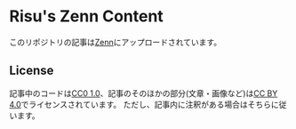 # Risu's Zenn Content

このリポジトリの記事は[Zenn](https://zenn.dev/risu729)にアップロードされています。

## License

記事中のコードは[CC0 1.0](./LICENSE_code)、記事のそのほかの部分(文章・画像など)は[CC BY 4.0](./LICENSE)でライセンスされています。
ただし、記事内に注釈がある場合はそちらに従います。
